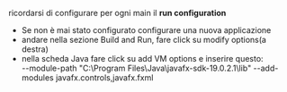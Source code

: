 ricordarsi di configurare per ogni main il **run configuration**
- Se non è mai stato configurato configurare una nuova applicazione
- andare nella sezione Build and Run, fare click su modify options(a destra)
- nella scheda Java fare click su add VM options e inserire questo:\
 --module-path "C:\Program Files\Java\javafx-sdk-19.0.2.1\lib" --add-modules javafx.controls,javafx.fxml
